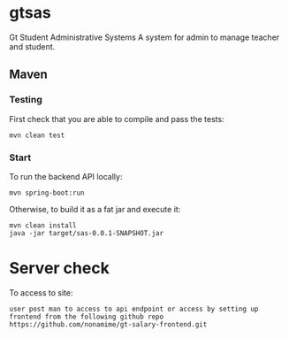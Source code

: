 # gtsas
Gt Student Administrative Systems
A system for admin to manage teacher and student.

## Maven

### Testing
First check that you are able to compile and pass the tests:
```
mvn clean test
```

### Start

To run the backend API locally:

```
mvn spring-boot:run
```

Otherwise, to build it as a fat jar and execute it:

```
mvn clean install 
java -jar target/sas-0.0.1-SNAPSHOT.jar
```

# Server check

To access to site:

```
user post man to access to api endpoint or access by setting up frontend from the following github repo https://github.com/nonamime/gt-salary-frontend.git
```
